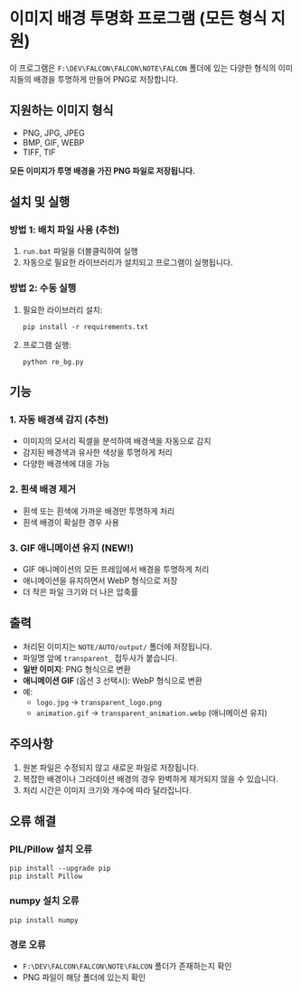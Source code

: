 # 이미지 배경 투명화 프로그램 (모든 형식 지원)

이 프로그램은 `F:\DEV\FALCON\FALCON\NOTE\FALCON` 폴더에 있는 다양한 형식의 이미지들의 배경을 투명하게 만들어 PNG로 저장합니다.

## 지원하는 이미지 형식

- PNG, JPG, JPEG
- BMP, GIF, WEBP
- TIFF, TIF

**모든 이미지가 투명 배경을 가진 PNG 파일로 저장됩니다.**

## 설치 및 실행

### 방법 1: 배치 파일 사용 (추천)
1. `run.bat` 파일을 더블클릭하여 실행
2. 자동으로 필요한 라이브러리가 설치되고 프로그램이 실행됩니다.

### 방법 2: 수동 실행
1. 필요한 라이브러리 설치:
   ```
   pip install -r requirements.txt
   ```

2. 프로그램 실행:
   ```
   python re_bg.py
   ```

## 기능

### 1. 자동 배경색 감지 (추천)
- 이미지의 모서리 픽셀을 분석하여 배경색을 자동으로 감지
- 감지된 배경색과 유사한 색상을 투명하게 처리
- 다양한 배경색에 대응 가능

### 2. 흰색 배경 제거
- 흰색 또는 흰색에 가까운 배경만 투명하게 처리
- 흰색 배경이 확실한 경우 사용

### 3. GIF 애니메이션 유지 (NEW!)
- GIF 애니메이션의 모든 프레임에서 배경을 투명하게 처리
- 애니메이션을 유지하면서 WebP 형식으로 저장
- 더 작은 파일 크기와 더 나은 압축률

## 출력

- 처리된 이미지는 `NOTE/AUTO/output/` 폴더에 저장됩니다.
- 파일명 앞에 `transparent_` 접두사가 붙습니다.
- **일반 이미지**: PNG 형식으로 변환
- **애니메이션 GIF** (옵션 3 선택시): WebP 형식으로 변환
- 예: 
  - `logo.jpg` → `transparent_logo.png`
  - `animation.gif` → `transparent_animation.webp` (애니메이션 유지)

## 주의사항

1. 원본 파일은 수정되지 않고 새로운 파일로 저장됩니다.
2. 복잡한 배경이나 그라데이션 배경의 경우 완벽하게 제거되지 않을 수 있습니다.
3. 처리 시간은 이미지 크기와 개수에 따라 달라집니다.

## 오류 해결

### PIL/Pillow 설치 오류
```
pip install --upgrade pip
pip install Pillow
```

### numpy 설치 오류
```
pip install numpy
```

### 경로 오류
- `F:\DEV\FALCON\FALCON\NOTE\FALCON` 폴더가 존재하는지 확인
- PNG 파일이 해당 폴더에 있는지 확인
